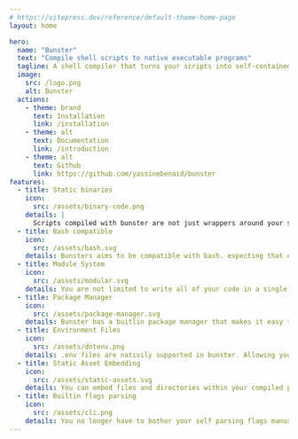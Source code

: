 ```yaml
---
# https://vitepress.dev/reference/default-theme-home-page
layout: home

hero:
  name: "Bunster"
  text: "Compile shell scripts to native executable programs"
  tagline: A shell compiler that turns your scripts into self-contained executable programs
  image:
    src: /logo.png
    alt: Bunster
  actions:
    - theme: brand
      text: Installation
      link: /installation
    - theme: alt
      text: Documentation
      link: /introduction
    - theme: alt
      text: Github
      link: https://github.com/yassinebenaid/bunster
features:
  - title: Static binaries
    icon:
      src: /assets/binary-code.png
    details: |
      Scripts compiled with bunster are not just wrappers around your script, nor do they rely on any external shells on your system.
  - title: Bash compatible
    icon:
      src: /assets/bash.svg
    details: Bunsters aims to be compatible with bash. expecting that exising bash scripts do not have to be edited to work with bunster.
  - title: Module System
    icon:
      src: /assets/modular.svg
    details: You are not limited to write all of your code in a single file. Your code can be distributed across as many files as needed.
  - title: Package Manager
    icon:
      src: /assets/package-manager.svg
    details: Bunster has a buitlin package manager that makes it easy to publish and consume modules as libraries.
  - title: Environment Files
    icon:
      src: /assets/dotenv.png
    details: .env files are nativily supported in bunster. Allowing you to load variables from .env files at runtime.
  - title: Static Asset Embedding
    icon:
      src: /assets/static-assets.svg
    details: You can embed files and directories within your compiled program. And use them as if they were normal files in the system at runtime.
  - title: Builtin flags parsing
    icon:
      src: /assets/cli.png
    details: You no longer have to bother your self parsing flags manually. Just declare what flags you expect, and let bunster do the rest.
---
```

